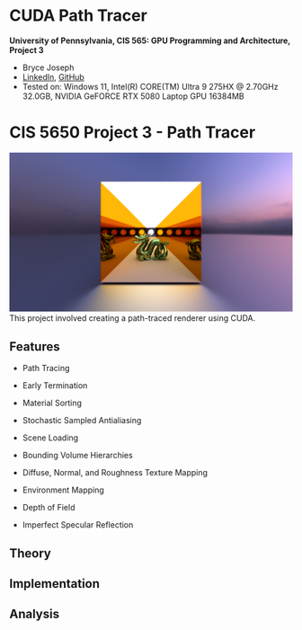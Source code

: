 CUDA Path Tracer
======================

**University of Pennsylvania, CIS 565: GPU Programming and Architecture, Project 3**

* Bryce Joseph
* [LinkedIn](https://www.linkedin.com/in/brycejoseph/), [GitHub](https://github.com/brycej217)
* Tested on: Windows 11, Intel(R) CORE(TM) Ultra 9 275HX @ 2.70GHz 32.0GB, NVIDIA GeFORCE RTX 5080 Laptop GPU 16384MB

# CIS 5650 Project 3 - Path Tracer
![](img/splash.png)
This project involved creating a path-traced renderer using CUDA. 

## Features
* Path Tracing
* Early Termination
* Material Sorting
* Stochastic Sampled Antialiasing

* Scene Loading
* Bounding Volume Hierarchies
* Diffuse, Normal, and Roughness Texture Mapping
* Environment Mapping
* Depth of Field
* Imperfect Specular Reflection

## Theory

## Implementation

## Analysis